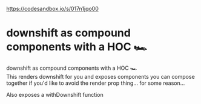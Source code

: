 <a href="https://codesandbox.io/s/017n1jqo00">https://codesandbox.io/s/017n1jqo00</a><div id="articleHeader"><h1>downshift as compound components with a HOC 🏎</h1></div><div>downshift as compound components with a HOC 🏎</div><div>This renders downshift for you and exposes components you can compose together if you'd like to avoid the render prop thing... for some reason...

Also exposes a withDownshift function</div>